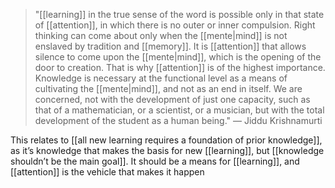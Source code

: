 


> "[[learning]] in the true sense of the word is possible only in that state of [[attention]], in which there is no outer or inner compulsion. Right thinking can come about only when the [[mente|mind]] is not enslaved by tradition and [[memory]]. It is [[attention]] that allows silence to come upon the [[mente|mind]], which is the opening of the door to creation. That is why [[attention]] is of the highest importance. Knowledge is necessary at the functional level as a means of cultivating the [[mente|mind]], and not as an end in itself. We are concerned, not with the development of just one capacity, such as that of a mathematician, or a scientist, or a musician, but with the total development of the student as a human being."
— Jiddu Krishnamurti

This relates to [[all new learning requires a foundation of prior knowledge]], as it’s knowledge that makes the basis for new [[learning]], but [[knowledge shouldn’t be the main goal]]. It should be a means for [[learning]], and [[attention]] is the vehicle that makes it happen

